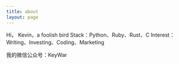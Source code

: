 ```yaml
---
title: about
layout: page
---
```


Hi，
Kevin，a foolish bird
Stack：Python、Ruby、Rust、C
Interest：Writing、Investing、Coding、Marketing

我的微信公众号：KeyWar
